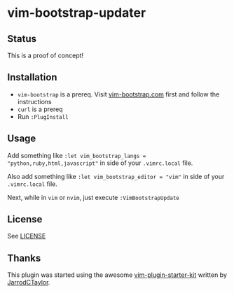 # vim-bootstrap-updater

## Status

This is a proof of concept!

## Installation

- `vim-bootstrap` is a prereq. Visit [vim-bootstrap.com](https://vim-bootstrap.com) first and follow the instructions
- `curl` is a prereq
- Run `:PlugInstall`

## Usage

Add something like `:let vim_bootstrap_langs = "python,ruby,html,javascript"` in side of your
`.vimrc.local` file.

Also add something like `:let vim_bootstrap_editor = "vim"` in side of your
`.vimrc.local` file.

Next, while in `vim` or `nvim`, just execute `:VimBootstrapUpdate`

## License

See [LICENSE](/LICENSE)

## Thanks

This plugin was started using the awesome [vim-plugin-starter-kit](https://github.com/JarrodCTaylor/vim-plugin-starter-kit) written by [JarrodCTaylor](https://github.com/JarrodCTaylor).

